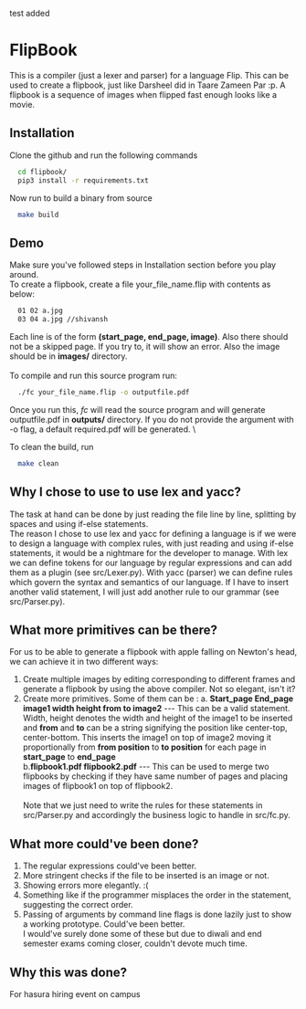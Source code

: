 
test added

# FlipBook

This is a compiler (just a lexer and parser) for a language Flip. This can be used to create a flipbook, just like Darsheel did in Taare Zameen Par :p. A flipbook is a sequence of images when flipped fast enough looks like a movie.


## Installation

Clone the github and run the following commands

```bash
  cd flipbook/
  pip3 install -r requirements.txt
```

Now run to build a binary from source
```bash
  make build
```
## Demo
Make sure you've followed steps in Installation section before you play around.\
To create a flipbook, create a file your_file_name.flip with contents as below:

```bash
  01 02 a.jpg
  03 04 a.jpg //shivansh
```

Each line is of the form **(start_page, end_page, image)**.
Also there should not be a skipped page. If you try to, it will show an error.
Also the image should be in **images/** directory.\
\
To compile and run this source program run:

```bash
  ./fc your_file_name.flip -o outputfile.pdf
```

Once you run this, *fc* will read the source program and will generate outputfile.pdf
in **outputs/** directory. If you do not provide the argument with -o flag, a default required.pdf will be generated.
\

To clean the build, run

```bash
  make clean
```

## Why I chose to use to use lex and yacc?

The task at hand can be done by just reading the file line by line, splitting by spaces and using if-else statements.\
The reason I chose to use lex and yacc for defining a language is if we were to design a language
with complex rules, with just reading and using if-else statements, it would be a nightmare
for the developer to manage. With lex we can define tokens for our language by regular expressions
and can add them as a plugin (see src/Lexer.py). With yacc (parser) we can define rules which
govern the syntax and semantics of our language. If I have to insert another valid statement, I will just
add another rule to our grammar (see src/Parser.py).

## What more primitives can be there?

For us to be able to generate a flipbook with apple falling on Newton's head,
we can achieve it in two different ways:
1. Create multiple images by editing corresponding to different frames and generate a flipbook by using the above compiler. Not so elegant, isn't it?
2. Create more primitives. Some of them can be :
a. **Start_page End_page image1 width height from to image2**  --- This can be a valid statement. Width, height denotes the width and height of the image1 to be inserted and **from** and **to** can be a string signifying the position like center-top, center-bottom. This inserts the image1 on top of image2 moving it proportionally from **from position** to **to position** for each page in **start_page** to **end_page**\
b.**flipbook1.pdf flipbook2.pdf** --- This can be used to merge two flipbooks by checking if they have same number of pages and placing images of flipbook1 on top of flipbook2.\
\
Note that we just need to write the rules for these statements in src/Parser.py and accordingly the business logic to handle in src/fc.py.

## What more could've been done?

1. The regular expressions could've been better.
2. More stringent checks if the file to be inserted is an image or not.
3. Showing errors more elegantly. :(
4. Something like if the programmer misplaces the order in the statement, suggesting the correct order.
5. Passing of arguments by command line flags is done lazily just to show a working prototype. Could've been better.
\
I would've surely done some of these but due to diwali and end semester exams coming closer, couldn't devote much time.

## Why this was done? 

For hasura hiring event on campus





